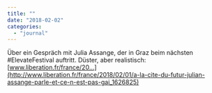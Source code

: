 ```yaml
---
title: ""
date: "2018-02-02"
categories: 
  - "journal"
---
```


Über ein Gespräch mit Julia Assange, der in Graz beim nächsten #ElevateFestival auftritt. Düster, aber realistisch: [www.liberation.fr/france/20...](http://www.liberation.fr/france/2018/02/01/a-la-cite-du-futur-julian-assange-parle-et-ce-n-est-pas-gai_1626825)
